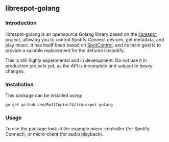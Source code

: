 ## librespot-golang

### Introduction

librespot-golang is an opensource Golang library based on the [librespot](https://github.com/plietar/librespot) project,
allowing you to control Spotify Connect devices, get metadata, and play music. It has itself been based on
[SpotControl](https://github.com/badfortrains/spotcontrol), and its main goal is to provide a suitable replacement
for the defunct libspotify.

This is still highly experimental and in development. Do not use it in production projects yet, as the API is incomplete
and subject to heavy changes.

### Installation

This package can be installed using:
````
go get github.com/RoflCopter24/librespot-golang
````

### Usage

To use the package look at the example micro-controller (for Spotify Connect), or micro-client (for audio playback).

